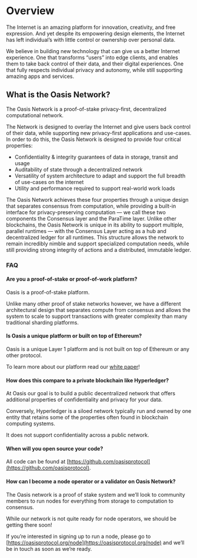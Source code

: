 # Overview

The Internet is an amazing platform for innovation, creativity, and free expression. And yet despite its empowering design elements, the Internet has left individual’s with little control or ownership over personal data.

We believe in building new technology that can give us a better Internet experience. One that transforms “users” into edge clients, and enables them to take back control of their data, and their digital experiences.  One that fully respects individual privacy and autonomy, while still supporting amazing apps and services.

## What is the Oasis Network?

The Oasis Network is a proof-of-stake privacy-first, decentralized computational network. 

The Network is designed to overlay the Internet and give users back control of their data, while supporting new privacy-first applications and use-cases. In order to do this, the Oasis Network is designed to provide four critical properties: 
* Confidentiality & integrity guarantees of data in storage, transit and usage
* Auditability of state through a decentralized network
* Versatility of system architecture to adapt and support the full breadth of use-cases on the internet	
* Utility and performance required to support real-world work loads

The Oasis Network achieves these four properties through a unique design that separates consensus from computation, while providing a built-in interface for privacy-preserving computation — we call these two components the Consensus layer and the ParaTime layer. Unlike other blockchains, the Oasis Network is unique in its ability to support multiple, parallel runtimes — with the Consensus Layer acting as a hub and decentralized ledger for all runtimes. This structure allows the network to remain incredibly nimble and support specialized computation needs, while still providing strong integrity of actions and a distributed, immutable ledger. 

### FAQ

#### Are you a proof-of-stake or proof-of-work platform?

Oasis is a proof-of-stake platform.

Unlike many other proof of stake networks however, we have a different architectural design that separates compute from consensus and allows the system to scale to support transactions with greater complexity than many traditional sharding platforms.

#### Is Oasis a unique platform or built on top of Ethereum?

Oasis is a unique Layer 1 platform and is not built on top of Ethereum or any other protocol.

To learn more about our platform read our [white paper](https://oasisprotocol.org/whitepapers)!

#### How does this compare to a private blockchain like Hyperledger?

At Oasis our goal is to build a public decentralized network that offers additional properties of confidentiality and privacy for your data.

Conversely, Hyperledger is a siloed network typically run and owned by one entity that retains some of the properties often found in blockchain computing systems.

It does not support confidentiality across a public network.

#### When will you open source your code?

All code can be found at [https://github.com/oasisprotocol](https://github.com/oasisprotocol).

#### How can I become a node operator or a validator on Oasis Network?

The Oasis network is a proof of stake system and we’ll look to community members to run nodes for everything from storage to computation to consensus.

While our network is not quite ready for node operators, we should be getting there soon!

If you’re interested in signing up to run a node, please go to [https://oasisprotocol.org/node](https://oasisprotocol.org/node) and we’ll be in touch as soon as we’re ready.
